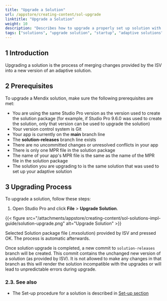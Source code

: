 ```yaml
---
title: "Upgrade a Solution"
url: /appstore/creating-content/sol-upgrade
linktitle: "Upgrade a Solution"
weight: 10
description: "Describes how to upgrade a properly set up solution with a new version provided by the ISV."
tags: ["solutions", "upgrade solution", "startup", "adaptive solutions", "prescriptive solutions"]
---
```


## 1 Introduction

Upgrading a solution is the process of merging changes provided by the ISV into a new version of an adaptive solution.

## 2 Prerequisites

To upgrade a Mendix solution, make sure the following prerequisites are met:

* You are using the same Studio Pro version as the version used to create the solution package (for example, if Studio Pro 9.6.0 was used to create the solution, only that version can be used to upgrade the solution)
* Your version control system is Git
* Your app is currently on the **main** branch line
* The **solution-releases** branch line exists
* There are no uncommitted changes or unresolved conflicts in your app
* There is only one MPR file in the solution package
* The name of your app's MPR file is the same as the name of the MPR file in the solution package
* The solution you are upgrading to is the same solution that was used to set up your adaptive solution

## 3 Upgrading Process

To upgrade a solution, follow these steps:

1. Open Studio Pro and click **File** > **Upgrade Solution**.

{{< figure src="/attachments/appstore/creating-content/sol-solutions-impl-guide/solution-upgrade.png" alt="Upgrade Solution" >}}

Selected Solution package file (.mxsolution) provided by ISV and pressed OK. The process is automatic afterwards.

Once solution upgrade is completed, a new commit to `solution-releases` branch will be created. This commit contains the unchanged new version of a solution (as provided by ISV).
It is not allowed to make any changes in that branch as this will render the solution incompatible with the upgrades or will lead to unpredictable errors during upgrade.

### 2.3. See also

- The Set-up procedure for a solution is described in [Set-up section](/appstore/creating-content/sol-setup) 
